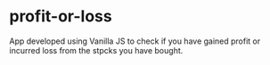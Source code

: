 # profit-or-loss
App developed using Vanilla JS to check if you have gained profit or incurred loss from the stpcks you have bought.
